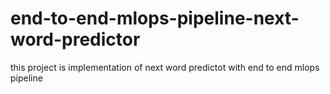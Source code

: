 # end-to-end-mlops-pipeline-next-word-predictor
this project is implementation of next word predictot with end to end mlops pipeline 

